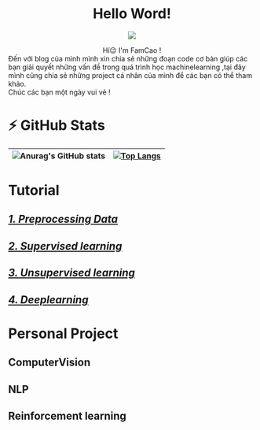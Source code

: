 
<div align="center" >
    <h1>  Hello Word! </h1>
</div>


<p align="center">
    <img src="https://media2.giphy.com/media/gjrYDwbjnK8x36xZIO/giphy.gif?cid=ecf05e473h2ld3jqhwcjj2e6gj2k8ovy1t9qr7ub6rq8uegk&rid=giphy.gif&ct=s">
</p>

<div align="center">
Hí😉 
I'm FamCao ! <br>
</div>

<div align="left">
Đến với blog của mình mình xin chia sẻ những đoạn code cơ bản giúp các bạn giải 
quyết những vấn đề trong quá trình học machinelearning ,tại đây mình cũng chia sẻ
những project cá nhân của mình để các bạn có thể tham khảo.<br>
Chúc các bạn một ngày vui vẻ ! <br>
</div>

# ⚡ GitHub Stats
![Anurag's GitHub stats](https://github-readme-stats.vercel.app/api?username=Coder-C18&show_icons=true&theme=radical)|[![Top Langs](https://github-readme-stats.vercel.app/api/top-langs/?username=Coder-C18&langs_count=3&theme=radical)](https://github.com/anuraghazra/github-readme-stats)
|:------------:|:-------------:|


# Tutorial
## [*1. Preprocessing Data* ](https://github.com/Coder-C18/Tutorial/tree/main/Preprocessing%20Data)
## [*2. Supervised learning*](https://github.com/Coder-C18/Tutorial/tree/main/Supervised%20learning)
## [*3. Unsupervised learning*](https://github.com/Coder-C18/Tutorial/tree/main/Supervised%20learning)
## [*4. Deeplearning*](https://github.com/Coder-C18/Tutorial/tree/main/Deeplearning)



# Personal Project
## ComputerVision
## NLP
## Reinforcement learning